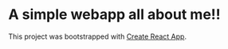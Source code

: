 # A simple webapp all about me!!

This project was bootstrapped with [Create React App](https://github.com/facebook/create-react-app).

